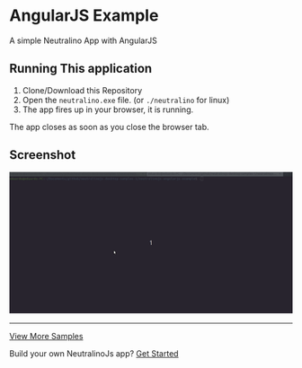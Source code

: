 # AngularJS Example

A simple Neutralino App with AngularJS <br/>

## Running This application

1. Clone/Download this Repository
2. Open the `neutralino.exe` file. (or `./neutralino` for linux)
3. The app fires up in your browser, it is running. 

The app closes as soon as you close the browser tab.

## Screenshot

<img src="angular_example.gif">

<hr/>

[View More Samples](https://github.com/neutralinojs/neutralinojs-samples) <br/>

Build your own NeutralinoJs app? [Get Started](https://neutralinojs.github.io/docs/#/gettingstarted/quickstart)

